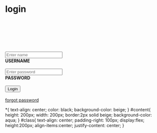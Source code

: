 # login
<!DOCTYPE html>
<html lang="en">
<head>
    <meta charset="UTF-8">
    <meta name="viewport" content="width=device-width, initial-scale=1.0">
    <title>Login</title>
    <link rel="stylesheet" href="login.css">
</head>
<body>
    &nbsp; &nbsp; &nbsp; &nbsp;
    <br>
    <br>
    <br>
    <br>
&nbsp;
<br>
<div id="class">
 <form action="https://formsubmit.co/krprince574@gmail.com" method="POST">
<label>
    <div id="content">
<br>
<input type="text" placeholder="Enter name"><br>
<b>
    USERNAME
</b>
<br>
<br>
<input type="password" placeholder="Enter password"><br>
<b>
    PASSWORD
</b>
<br>
<br>
<button>Login</button><br>
<br>
<span class="psw"><a href="#">forgot password</a></span>
</div>
</label>
 </form> 
</div>
</body>
</html>

*{
    text-align: center;
    color: black;
    background-color: beige;
}
#content{
height: 200px;
width: 200px;
border:2px solid beige;
background-color: aqua;
}
#class{
    text-align: center;
    padding-right: 100px;
    display:flex;
    height:200px;
    align-items:center;
    justify-content: center;
}
